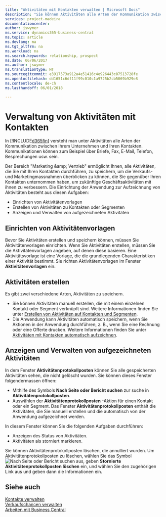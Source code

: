 ```yaml
---
title: "Aktivitäten mit Kontakten verwalten | Microsoft Docs"
description: "Sie können Aktivitäten alle Arten der Kommunikation zwischen Ihrem Unternehmen und Ihren Kontakten aufzeichnen, uum Beispiel Briefe, Fax, E-Mail, Telefon, Besprechungen usw."
services: project-madeira
documentationcenter: 
author: jswymer
ms.service: dynamics365-business-central
ms.topic: article
ms.devlang: na
ms.tgt_pltfrm: na
ms.workload: na
ms.search.keywords: relationship, prospect
ms.date: 06/06/2017
ms.author: jswymer
ms.translationtype: HT
ms.sourcegitcommit: e3917573a912a4e51416c4e926443c87513728fe
ms.openlocfilehash: dd1651c6df11f99c010c1a9725b2cb5069b929e8
ms.contentlocale: de-ch
ms.lasthandoff: 06/01/2018

---
```

# <a name="managing-interactions-with-contacts"></a>Verwaltung von Aktivitäten mit Kontakten
In [!INCLUDE[d365fin](includes/d365fin_md.md)] versteht man unter Aktivitäten alle Arten der Kommunikation zwischen Ihrem Unternehmen und Ihren Kontakten. Kommunikationen können zum Beispiel über Briefe, Fax, E-Mail, Telefon, Besprechungen usw. sein.

Der Bereich "Marketing &amp;amp; Vertrieb" ermöglicht Ihnen, alle Aktivitäten, die Sie mit Ihren Kontakten durchführen, zu speichern, um die Verkaufs- und Marketingmassnahmen überblicken zu können, die Sie gegenüber Ihren Kontakten unternommen haben, um zukünftige Geschäftsaktivitäten mit ihnen zu verbessern. Die Einrichtung der Anwendung zur Aufzeichnung von Aktivitäten besteht aus diesen Aufgaben:

* Einrichten von Aktivitätenvorlagen  
* Erstellen von Aktivitäten zu Kontakten oder Segmenten  
* Anzeigen und Verwalten von aufgezeichneten Aktivitäten  

##  <a name="setting-up-interaction-templates"></a>Einrichten von Aktivitätenvorlagen
Bevor Sie Aktivitäten erstellen und speichern können, müssen Sie Aktivitätenvorlagen einrichten. Wenn Sie Aktivitäten erstellen, müssen Sie die Aktivitätenvorlagen angeben, auf denen diese basieren. Eine Aktivitätsvorlage ist eine Vorlage, die die grundlegenden Charakteristiken einer Aktivität bestimmt.
Sie richten Aktivitätenvorlagen im Fenster **Aktivitätenvorlagen** ein.  

## <a name="creating-interactions"></a>Aktivitäten erstellen
Es gibt zwei verschiedene Arten, Aktivitäten zu speichern.

* Sie können Aktivitäten manuell erstellen, die mit einem einzelnen Kontakt oder Segment verknüpft sind. Weitere Informationen finden Sie unter [Erstellen von Aktivitäten auf Kontakten und Segmenten](marketing-how-create-interactions.md).  
* Die Anwendung kann Aktivitäten automatisch speichern, wenn Sie Aktionen in der Anwendung durchführen, z. B., wenn Sie eine Rechnung oder eine Offerte drucken. Weitere Informationen finden Sie unter [Aktivitäten mit Kontakten automatisch aufzeichnen](marketing-auto-record-interactions.md).

## <a name="viewing-and-managing-recorded-interactions"></a>Anzeigen und Verwalten von aufgezeichneten Aktivitäten
In dem Fenster **Aktivitätenprotokollposten** können Sie alle gespeicherten Aktivitäten sehen, die nicht gelöscht wurden. Sie können dieses Fenster folgendermassen öffnen:

* Mithilfe des Symbols **Nach Seite oder Bericht suchen** zur suche in **Aktivitätenprotokollposten**.
* Auswählen der **Aktivitätenprotokollposten** -Aktion für einen Kontakt oder ein Segment.
  Das Fenster **Aktivitätenprotokollposten** enthält die Aktivitäten, die Sie manuell erstellen und die automatisch von der Anwendung aufgezeichnet werden.

In diesem Fenster können Sie die folgenden Aufgaben durchführen:

* Anzeigen des Status von Aktivitäten.
* Aktivitäten als storniert markieren.

Sie können Aktivitätenprotokollposten löschen, die annulliert wurden. Um Aktivitätenprotokollposten zu löschen, wählen Sie das Symbol ![Nach Seite oder Bericht suchen](media/ui-search/search_small.png "Nach Seite oder Bericht suchen") aus, geben **Stornierte Aktivitätenprotokollposten löschen** ein, und wählen Sie den zugehörigen Link aus und geben dann die Informationen ein.

## <a name="see-also"></a>Siehe auch
[Kontakte verwalten](marketing-contacts.md)  
[Verkaufschancen verwalten](marketing-manage-sales-opportunities.md)  
[Arbeiten mit  Business Central](ui-work-product.md)  

